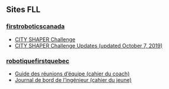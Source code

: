 ## Sites FLL

### [firstroboticscanada](https://www.firstroboticscanada.org/fll/)
* [CITY SHAPER Challenge](https://firstinspiresst01.blob.core.windows.net/fll/2020/city-shaper-challenge.pdf)
* [CITY SHAPER Challenge Updates (updated October 7, 2019)](https://firstinspiresst01.blob.core.windows.net/fll/2020/city-shaper-challenge-updates.pdf)

### [robotiquefirstquebec](https://robotiquefirstquebec.org/fll/)
* [Guide des réunions d’équipe (cahier du coach)](https://robotiquefirstquebec.org/wp-content/uploads/guidedesreunions2019.pdf)
* [Journal de bord de l’ingénieur (cahier du jeune)](https://robotiquefirstquebec.org/wp-content/uploads/journaldebord2019.pdf)

